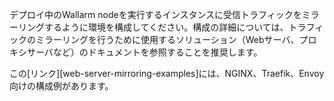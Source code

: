 デプロイ中のWallarm nodeを実行するインスタンスに受信トラフィックをミラーリングするように環境を構成してください。構成の詳細については、トラフィックのミラーリングを行うために使用するソリューション（Webサーバ、プロキシサーバなど）のドキュメントを参照することを推奨します。

この[リンク][web-server-mirroring-examples]には、NGINX、Traefik、Envoy向けの構成例があります。